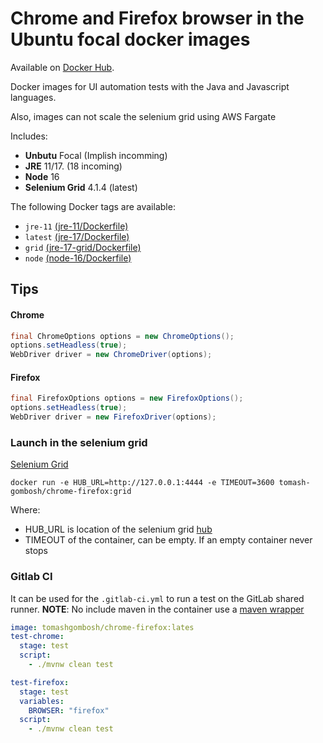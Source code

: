 # Chrome and Firefox browser in the Ubuntu focal docker images

Available on [Docker Hub](hhttps://hub.docker.com/r/tomash-gombosh/chrome-firefox/).

Docker images for UI automation tests with the Java and Javascript languages.

Also, images can not scale the selenium grid using AWS Fargate

Includes: 
- **Unbutu** Focal (Implish incomming)
- **JRE** 11/17. (18 incoming)
- **Node** 16 
- **Selenium Grid** 4.1.4 (latest)

The following Docker tags are available:

* `jre-11` [(jre-11/Dockerfile)](https://github.com/TomashGombosh/docker-chrome-firefox/blob/develop/jre-11/Dockerfile)
* `latest` [(jre-17/Dockerfile)](https://github.com/TomashGombosh/docker-chrome-firefox/blob/develop/jre-17/Dockerfile)
* `grid` [(jre-17-grid/Dockerfile)](https://github.com/TomashGombosh/docker-chrome-firefox/blob/develop/jre-17-grid/Dockerfile)
* `node` [(node-16/Dockerfile)](https://github.com/TomashGombosh/docker-chrome-firefox/blob/develop/node-16/Dockerfile)


## Tips

#### Chrome
```java
final ChromeOptions options = new ChromeOptions();
options.setHeadless(true);
WebDriver driver = new ChromeDriver(options);
```

#### Firefox
```java
final FirefoxOptions options = new FirefoxOptions();
options.setHeadless(true);
WebDriver driver = new FirefoxDriver(options);
```

### Launch in the selenium grid 

[Selenium Grid](https://www.selenium.dev/documentation/grid/)

`docker run -e HUB_URL=http://127.0.0.1:4444 -e TIMEOUT=3600 tomash-gombosh/chrome-firefox:grid`

Where: 
- HUB_URL is location of the selenium grid [hub](https://www.selenium.dev/documentation/grid/components/)
- TIMEOUT of the container, can be empty. If an empty container never stops

### Gitlab CI

It can be used for the `.gitlab-ci.yml` to run a test on the GitLab shared runner. 
**NOTE**: No include maven in the container use a [maven wrapper](https://maven.apache.org/wrapper/)

```yml
image: tomashgombosh/chrome-firefox:lates
test-chrome:
  stage: test
  script:
    - ./mvnw clean test

test-firefox:
  stage: test
  variables:
    BROWSER: "firefox"
  script:
    - ./mvnw clean test

```